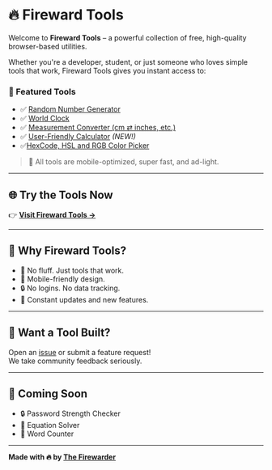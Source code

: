 # 🔥 Fireward Tools

Welcome to **Fireward Tools** – a powerful collection of free, high-quality browser-based utilities.

Whether you're a developer, student, or just someone who loves simple tools that work, Fireward Tools gives you instant access to:

### 🧰 Featured Tools
- ✅ [Random Number Generator](https://firewardgames.com/random-number-generator)
- ✅ [World Clock](https://firewardgames.com/world-clock)
- ✅ [Measurement Converter (cm ⇄ inches, etc.)](https://firewardgames.com/measurement-conversions)
- ✅ [User-Friendly Calculator](https://firewardgames.com/calculator) *(NEW!)*
- ✅[HexCode, HSL and RGB Color Picker](https://www.firewardgames.com/color-picker)

> 🚀 All tools are mobile-optimized, super fast, and ad-light.

---

## 🌐 Try the Tools Now

👉 **[Visit Fireward Tools →](https://firewardgames.com?utm_source=github&utm_campaign=readme&utm_medium=referral)**

---

## 📌 Why Fireward Tools?

- 🔧 No fluff. Just tools that work.
- 📱 Mobile-friendly design.
- 🔒 No logins. No data tracking.
- 🚧 Constant updates and new features.

---

## 💬 Want a Tool Built?

Open an [issue](https://github.com/thefirewarder/fireward-tools/issues) or submit a feature request!  
We take community feedback seriously.

---

## 🧪 Coming Soon

- 🔒 Password Strength Checker  
- 🧮 Equation Solver  
- 📝 Word Counter  

---

**Made with 🔥 by [The Firewarder](https://firewardgames.com?utm_source=github&utm_campaign=readme&utm_medium=referral)**  
